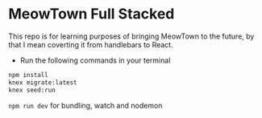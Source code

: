 # MeowTown Full Stacked
This repo is for learning purposes of bringing MeowTown to the future, by that I mean coverting it from handlebars to React. 

* Run the following commands in your terminal

```sh
npm install
knex migrate:latest
knex seed:run

```

  `npm run dev` for bundling, watch and nodemon

 